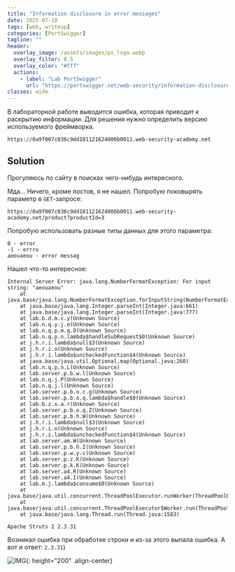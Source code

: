 ```yaml
---
title: "Information disclosure in error messages"
date: 2025-07-10
tags: [web, writeup]  
categories: [PortSwigger]
tagline: ""
header:
  overlay_image: /assets/images/ps_logo.webp
  overlay_filter: 0.5 
  overlay_color: "#fff"
  actions:
    - label: "Lab PortSwigger"
      url: "https://portswigger.net/web-security/information-disclosure/exploiting/lab-infoleak-in-error-messages"
classes: wide
---
```

В лабораторной работе выводится ошибка, которая приводит к раскрытию информации. Для решения нужно определить версию используемого фреймворка.

```
https://0a9f007c036c9dd181121624006b0011.web-security-academy.net
```

## Solution

Прогуляюсь по сайту в поисках чего-нибудь интересного.

Мда...  Ничего, кроме постов, я не нашел. Попробую поковырять параметр в `GET`-запросе:

```
https://0a9f007c036c9dd181121624006b0011.web-security-academy.net/product?productId=3
```

Попробую использовать разные типы данных для этого параметра:

```
0 - error
-1 - errro
aeouaeou - error messag
```

Нашел что-то интересное:

```
Internal Server Error: java.lang.NumberFormatException: For input string: "aeouaeou"
	at java.base/java.lang.NumberFormatException.forInputString(NumberFormatException.java:67)
	at java.base/java.lang.Integer.parseInt(Integer.java:661)
	at java.base/java.lang.Integer.parseInt(Integer.java:777)
	at lab.b.d.m.c.y(Unknown Source)
	at lab.n.q.y.j.o(Unknown Source)
	at lab.n.q.p.m.q.O(Unknown Source)
	at lab.n.q.p.n.lambda$handleSubRequest$0(Unknown Source)
	at j.h.r.i.lambda$null$3(Unknown Source)
	at j.h.r.i.o(Unknown Source)
	at j.h.r.i.lambda$uncheckedFunction$4(Unknown Source)
	at java.base/java.util.Optional.map(Optional.java:260)
	at lab.n.q.p.n.L(Unknown Source)
	at lab.server.p.b.w.l(Unknown Source)
	at lab.n.q.j.P(Unknown Source)
	at lab.n.q.j.l(Unknown Source)
	at lab.server.p.b.o.c.g(Unknown Source)
	at lab.server.p.b.o.q.lambda$handle$0(Unknown Source)
	at lab.b.z.x.a.r(Unknown Source)
	at lab.server.p.b.o.q.Z(Unknown Source)
	at lab.server.p.b.h.W(Unknown Source)
	at j.h.r.i.lambda$null$3(Unknown Source)
	at j.h.r.i.o(Unknown Source)
	at j.h.r.i.lambda$uncheckedFunction$4(Unknown Source)
	at lab.server.am.W(Unknown Source)
	at lab.server.p.b.h.I(Unknown Source)
	at lab.server.p.w.y.c(Unknown Source)
	at lab.server.p.z.K(Unknown Source)
	at lab.server.p.k.K(Unknown Source)
	at lab.server.a4.R(Unknown Source)
	at lab.server.a4.I(Unknown Source)
	at lab.m.j.lambda$consume$0(Unknown Source)
	at java.base/java.util.concurrent.ThreadPoolExecutor.runWorker(ThreadPoolExecutor.java:1144)
	at java.base/java.util.concurrent.ThreadPoolExecutor$Worker.run(ThreadPoolExecutor.java:642)
	at java.base/java.lang.Thread.run(Thread.java:1583)

Apache Struts 2 2.3.31
```

Возникал ошибка при обработке строки и из-за этого выпала ошибка. А вот и ответ: `2.3.31`)

![IMG](/assets/images/PortSwigger/IMG_path_traversal/IMG_Information_disclosure_in_error_messages/1.png){: height="200" .align-center}
